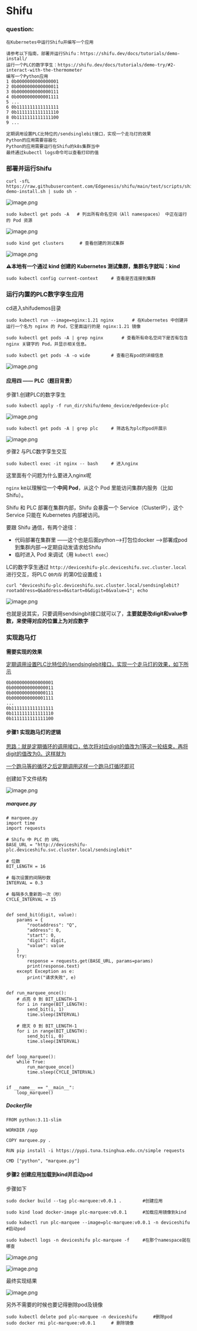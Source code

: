 # Shifu

### question:

```
在Kubernetes中运行Shifu并编写一个应用

请参考以下指南，部署并运行Shifu：https://shifu.dev/docs/tutorials/demo-install/
运行一个PLC的数字孪生：https://shifu.dev/docs/tutorials/demo-try/#2-interact-with-the-thermometer
编写一个Python应用
1 0b0000000000000001 
2 0b0000000000000011
3 0b0000000000000111
4 0b0000000000001111
5 ...
6 0b1111111111111111
7 0b1111111111111110
8 0b1111111111111100
9 ...

定期调用设置PLC比特位的/sendsinglebit接口，实现一个走马灯的效果
Python的应用需要容器化
Python的应用需要运行在Shifu的k8s集群当中
最终通过kubectl logs命令可以查看打印的值
```

### 部署并运行Shifu

```
curl -sfL https://raw.githubusercontent.com/Edgenesis/shifu/main/test/scripts/shifu-demo-install.sh | sudo sh -
```

![image.png](https://cdn.nlark.com/yuque/0/2025/png/22654080/1744860940279-398a9789-8fb8-4dd5-9487-953a91350f76.png?x-oss-process=image%2Fformat%2Cwebp%2Fresize%2Cw_1500%2Climit_0)

```
sudo kubectl get pods -A   # 列出所有命名空间（All namespaces） 中正在运行的 Pod 资源
```

![image.png](https://cdn.nlark.com/yuque/0/2025/png/22654080/1744860989704-d07f3c75-d12e-48d2-bb5e-81bd413f16da.png?x-oss-process=image%2Fformat%2Cwebp%2Fresize%2Cw_1500%2Climit_0)

```
sudo kind get clusters		# 查看创建的测试集群
```

![image.png](https://cdn.nlark.com/yuque/0/2025/png/22654080/1744880899554-eee817f9-14ab-4eb2-834d-14c307a7a2c8.png?x-oss-process=image%2Fformat%2Cwebp)

**⚠️本地有一个通过 kind 创建的 Kubernetes 测试集群，集群名字就叫：kind**

```
sudo kubectl config current-context		# 查看是否连接到集群
```



### 运行内置的PLC数字孪生应用

cd进入shifudemos目录

```
sudo kubectl run --image=nginx:1.21 nginx		# 在Kubernetes 中创建并运行一个名为 nginx 的 Pod，它里面运行的是 nginx:1.21 镜像

sudo kubectl get pods -A | grep nginx		# 查看所有命名空间下是否有包含 nginx 关键字的 Pod，并显示相关信息。
```



```
sudo kubectl get pods -A -o wide		# 查看已有pod的详细信息
```

![image.png](https://cdn.nlark.com/yuque/0/2025/png/22654080/1744881596446-82f55451-23cc-4712-bc76-bc89a6ea21ec.png?x-oss-process=image%2Fformat%2Cwebp%2Fresize%2Cw_1500%2Climit_0)



#### 应用四 —— PLC（题目背景）

步骤1.创建PLC的数字孪生

```
sudo kubectl apply -f run_dir/shifu/demo_device/edgedevice-plc
```

![image.png](https://cdn.nlark.com/yuque/0/2025/png/22654080/1744891112994-a54d2d81-cdf7-4852-a72b-32dc1bc08525.png?x-oss-process=image%2Fformat%2Cwebp)



```
sudo kubectl get pods -A | grep plc		# 筛选名为plc的pod并展示
```

![image.png](https://cdn.nlark.com/yuque/0/2025/png/22654080/1744891153801-cd587d28-ae31-46cf-b298-9307bd2ecbb5.png?x-oss-process=image%2Fformat%2Cwebp)



步骤2 与PLC数字孪生交互

```
sudo kubectl exec -it nginx -- bash		# 进入nginx
```

这里面有个问题为什么要进入nginx呢

`nginx` ke以理解位一个**中间 Pod**，从这个 Pod 里能访问集群内服务（比如 Shifu）。

Shifu 和 PLC 部署在集群内部，Shifu 会暴露一个 Service（ClusterIP），这个 Service 只能在 Kubernetes 内部被访问。

要跟 Shifu 通信，有两个途径：

- 代码部署在集群里 ——这个也是后面python—>打包位docker —>部署成pod到集群内部—>定期自动发请求给Shifu
- 临时进入 Pod 来调试（用 `kubectl exec`）



LC的数字孪生通过 `http://deviceshifu-plc.deviceshifu.svc.cluster.local` 进行交互，将PLC `Q0内存` 的第0位设置成 `1`

```
curl "deviceshifu-plc.deviceshifu.svc.cluster.local/sendsinglebit?rootaddress=Q&address=0&start=0&digit=0&value=1"; echo
```

![image.png](https://cdn.nlark.com/yuque/0/2025/png/22654080/1744891508296-064fdd1e-286c-4baa-8f9f-3ba190657895.png?x-oss-process=image%2Fformat%2Cwebp)

也就是说其实，只要调用sendsingbit接口就可以了，**主要就是改digit和value参数，来使得对应的位置上为对应数字**



### 实现跑马灯

**需要实现的效果**

<u>定期调用设置PLC比特位的/sendsinglebit接口，实现一个走马灯的效果，如下所示</u>

```
0b0000000000000001 
0b0000000000000011
0b0000000000000111
0b0000000000001111
...
0b1111111111111111
0b1111111111111110
0b1111111111111100

```

#### **步骤1 实现跑马灯的逻辑**

<u>思路：就是定期循环的调用接口，依次将对应digit的值改为1等这一轮结束，再将digit的值改为0。这样就为</u>

<u>一个跑马等的循环之后定期调用这样一个跑马灯循环即可</u>

创建如下文件结构

![image.png](https://cdn.nlark.com/yuque/0/2025/png/22654080/1744939496723-d23387ec-c8eb-4714-bd78-0827e4b19fec.png?x-oss-process=image%2Fformat%2Cwebp)

##### marquee.py

```
# marquee.py
import time
import requests

# Shifu 中 PLC 的 URL
BASE_URL = "http://deviceshifu-plc.deviceshifu.svc.cluster.local/sendsinglebit"

# 位数
BIT_LENGTH = 16

# 每次设置的间隔秒数
INTERVAL = 0.3

# 每隔多久重新跑一次（秒）
CYCLE_INTERVAL = 15


def send_bit(digit, value):
    params = {
        "rootaddress": "Q",
        "address": 0,
        "start": 0,
        "digit": digit,
        "value": value
    }
    try:
        response = requests.get(BASE_URL, params=params)
        print(response.text)
    except Exception as e:
        print("请求失败", e)


def run_marquee_once():
    # 点亮 0 到 BIT_LENGTH-1
    for i in range(BIT_LENGTH):
        send_bit(i, 1)
        time.sleep(INTERVAL)

    # 熄灭 0 到 BIT_LENGTH-1
    for i in range(BIT_LENGTH):
        send_bit(i, 0)
        time.sleep(INTERVAL)


def loop_marquee():
    while True:
        run_marquee_once()
        time.sleep(CYCLE_INTERVAL)


if __name__ == "__main__":
    loop_marquee()

```

##### Dockerfile

```
FROM python:3.11-slim

WORKDIR /app

COPY marquee.py .

RUN pip install -i https://pypi.tuna.tsinghua.edu.cn/simple requests

CMD ["python", "marquee.py"]
```



#### 步骤2 创建应用加载到kind并启动pod

步骤如下

```
sudo docker build --tag plc-marquee:v0.0.1 .		#创建应用

sudo kind load docker-image plc-marquee:v0.0.1		#加载应用镜像到kind

sudo kubectl run plc-marquee --image=plc-marquee:v0.0.1 -n deviceshifu		#启动pod

sudo kubectl logs -n deviceshifu plc-marquee -f		#在那个namespace就在哪查
```

![image.png](https://cdn.nlark.com/yuque/0/2025/png/22654080/1744939394249-841e1f23-dc71-4a52-8f66-a1965e630aac.png?x-oss-process=image%2Fformat%2Cwebp%2Fresize%2Cw_1500%2Climit_0)

![image.png](https://cdn.nlark.com/yuque/0/2025/png/22654080/1744939740617-cf16c13f-0f0f-4c8b-aa92-6073f5ee60a5.png?x-oss-process=image%2Fformat%2Cwebp)

最终实现结果

![image.png](https://cdn.nlark.com/yuque/0/2025/png/22654080/1744940260284-bf356c3c-e0da-4702-9aad-08b7da53e3f0.png?x-oss-process=image%2Fformat%2Cwebp)

另外不需要的时候也要记得删除pod及镜像

```
sudo kubectl delete pod plc-marquee -n deviceshifu		#删除pod
sudo docker rmi plc-marquee:v0.0.1		# 删除镜像
```

